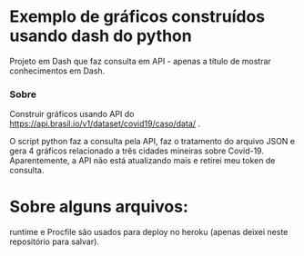 # Exemplo de gráficos construídos usando dash do python

Projeto em Dash que faz consulta em API - apenas a título de mostrar conhecimentos em Dash.

### Sobre

Construir gráficos usando API do https://api.brasil.io/v1/dataset/covid19/caso/data/ .

O script python faz a consulta pela API, faz o tratamento do arquivo JSON e gera 4 gráficos relacionado a três cidades mineiras sobre Covid-19.
Aparentemente, a API não está atualizando mais e retirei meu token de consulta.

# Sobre alguns arquivos:

runtime e Procfile são usados para deploy no heroku (apenas deixei neste repositório para salvar).
